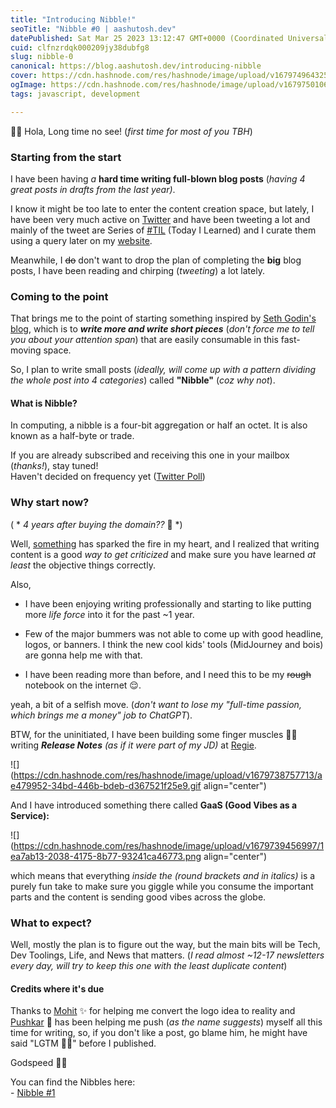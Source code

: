 ```yaml
---
title: "Introducing Nibble!"
seoTitle: "Nibble #0 | aashutosh.dev"
datePublished: Sat Mar 25 2023 13:12:47 GMT+0000 (Coordinated Universal Time)
cuid: clfnzrdqk000209jy38dubfg8
slug: nibble-0
canonical: https://blog.aashutosh.dev/introducing-nibble
cover: https://cdn.hashnode.com/res/hashnode/image/upload/v1679749643256/0892e930-9303-4c4a-b32b-016d79bb641a.png
ogImage: https://cdn.hashnode.com/res/hashnode/image/upload/v1679750106231/b6d01ed3-6b85-456b-8b26-ddd4e57e88fb.png
tags: javascript, development

---
```


👋🏻 Hola, Long time no see! (*first time for most of you TBH*)

### Starting from the start

I have been having *a* **hard time writing full-blown blog posts** (*having 4 great posts in drafts from the last year)*.

I know it might be too late to enter the content creation space, but lately, I have been very much active on [Twitter](https://twitter.com/AashutoshRathi) and have been tweeting a lot and mainly of the tweet are Series of [#TIL](https://aashutosh.dev/til/) (Today I Learned) and I curate them using a query later on my [website](https://aashutosh.dev).

Meanwhile, I <s>do</s> don't want to drop the plan of completing the **big** blog posts, I have been reading and chirping (*tweeting*) a lot lately.

### Coming to the point

That brings me to the point of starting something inspired by [Seth Godin's blog](https://seths.blog/), which is to ***write more and write short pieces*** (*don't force me to tell you about your attention span*) that are easily consumable in this fast-moving space.

So, I plan to write small posts (*ideally, will come up with a pattern dividing the whole post into 4 categories*) called **"Nibble"** (*coz why not*).

#### What is Nibble?

In computing, a nibble is a four-bit aggregation or half an octet. It is also known as a half-byte or trade.

If you are already subscribed and receiving this one in your mailbox (*thanks!*), stay tuned!  
Haven't decided on frequency yet ([Twitter Poll](https://twitter.com/AashutoshRathi/status/1639617444917518341))

### Why start now?

( \* *4 years after buying the domain??* 🤫 \*)

Well, [something](https://daily.dev/blog/seed-round) has sparked the fire in my heart, and I realized that writing content is a good *way to get criticized* and make sure you have learned *at least* the objective things correctly.

Also,

* I have been enjoying writing professionally and starting to like putting more *life force* into it for the past ~1 year.
    
* Few of the major bummers was not able to come up with good headline, logos, or banners. I think the new cool kids' tools (MidJourney and bois) are gonna help me with that.
    
* I have been reading more than before, and I need this to be my <s>rough</s> notebook on the internet 😌.
    

yeah, a bit of a selfish move. (*don't want to lose my "full-time passion, which brings me a money" job to ChatGPT*).

BTW, for the uninitiated, I have been building some finger muscles 💪🏻 writing ***Release Notes*** *(as if it were part of my JD)* at [Regie](https://regie.ai).

![](https://cdn.hashnode.com/res/hashnode/image/upload/v1679738757713/ae479952-34bd-446b-bdeb-d367521f25e9.gif align="center")

And I have introduced something there called **GaaS (Good Vibes as a Service):**

![](https://cdn.hashnode.com/res/hashnode/image/upload/v1679739456997/1ea7ab13-2038-4175-8b77-93241ca46773.png align="center")

which means that everything *inside the (round brackets and in italics)* is a purely fun take to make sure you giggle while you consume the important parts and the content is sending good vibes across the globe.

### What to expect?

Well, mostly the plan is to figure out the way, but the main bits will be Tech, Dev Toolings, Life, and News that matters. (*I read almost ~12-17 newsletters every day, will try to keep this one with the least duplicate content*)

#### Credits where it's due

Thanks to [Mohit](https://only4.dev) ✨ for helping me convert the logo idea to reality and [Pushkar](https://www.thepushkarp.com/) 🤝 has been helping me push (*as the name suggests*) myself all this time for writing, so, if you don't like a post, go blame him, he might have said "LGTM 👍🏻" before I published.

Godspeed 🖖🏻

You can find the Nibbles here:  
\- [Nibble #1](https://hashnode.com/post/clfzf0v7k000709lgbwow62c4)